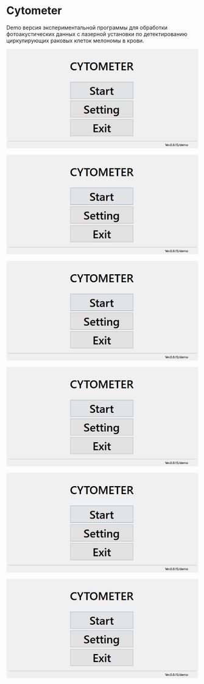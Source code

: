 # Cytometer
Demo версия экспериментальной программы для обработки фотоакустических данных с лазерной установки по детектированию циркулирующих раковых клеток мелономы в крови.

![alt tag](https://github.com/Daniil-Budnik/Cytometer/blob/master/PNG/1.png?raw=true?raw=true "")​

![alt tag](https://github.com/Daniil-Budnik/Cytometer/blob/master/PNG/1.png?raw=true?raw=true "")​

![alt tag](https://github.com/Daniil-Budnik/Cytometer/blob/master/PNG/1.png?raw=true?raw=true "")​

![alt tag](https://github.com/Daniil-Budnik/Cytometer/blob/master/PNG/1.png?raw=true?raw=true "")​

![alt tag](https://github.com/Daniil-Budnik/Cytometer/blob/master/PNG/1.png?raw=true?raw=true "")​

![alt tag](https://github.com/Daniil-Budnik/Cytometer/blob/master/PNG/1.png?raw=true?raw=true "")​
